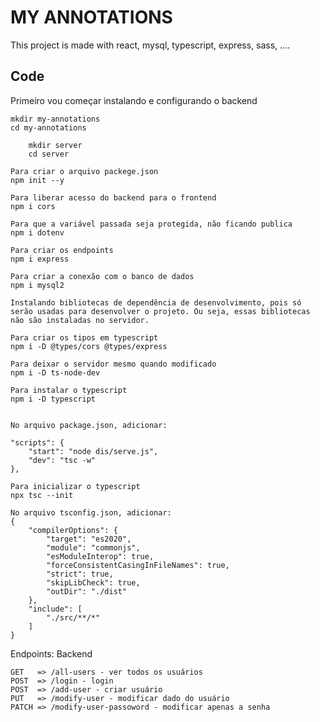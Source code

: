 # MY ANNOTATIONS

This project is made with react, mysql, typescript, express, sass, ....

## Code

Primeiro vou começar instalando e configurando o backend

    mkdir my-annotations
    cd my-annotations

        mkdir server
        cd server

    Para criar o arquivo packege.json
    npm init --y

    Para liberar acesso do backend para o frontend
    npm i cors

    Para que a variável passada seja protegida, não ficando publica
    npm i dotenv

    Para criar os endpoints
    npm i express

    Para criar a conexão com o banco de dados
    npm i mysql2

    Instalando bibliotecas de dependência de desenvolvimento, pois só serão usadas para desenvolver o projeto. Ou seja, essas bibliotecas não são instaladas no servidor.

    Para criar os tipos em typescript
    npm i -D @types/cors @types/express

    Para deixar o servidor mesmo quando modificado
    npm i -D ts-node-dev

    Para instalar o typescript
    npm i -D typescript


    No arquivo package.json, adicionar:

    "scripts": {
        "start": "node dis/serve.js",
        "dev": "tsc -w"
    },

    Para inicializar o typescript
    npx tsc --init

    No arquivo tsconfig.json, adicionar:
    {
        "compilerOptions": {
            "target": "es2020",
            "module": "commonjs",
            "esModuleInterop": true,
            "forceConsistentCasingInFileNames": true,
            "strict": true,
            "skipLibCheck": true,
            "outDir": "./dist"
        },
        "include": [
            "./src/**/*"
        ]
    }

Endpoints: Backend

    GET   => /all-users - ver todos os usuários
    POST  => /login - login
    POST  => /add-user - criar usuário
    PUT   => /modify-user - modificar dado do usuário
    PATCH => /modify-user-passoword - modificar apenas a senha
